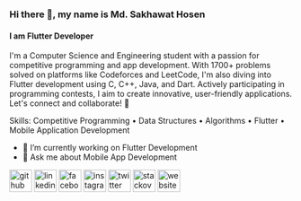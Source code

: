 ### Hi there 👋, my name is Md. Sakhawat Hosen
#### I am Flutter Developer

I'm a Computer Science and Engineering student with a passion for competitive programming and app development. With 1700+ problems solved on platforms like Codeforces and LeetCode, I'm also diving into Flutter development using C, C++, Java, and Dart. Actively participating in programming contests, I aim to create innovative, user-friendly applications. Let's connect and collaborate! 🚀

Skills: Competitive Programming • Data Structures • Algorithms • Flutter • Mobile Application Development

- 🔭 I’m currently working on Flutter Development 
- 💬 Ask me about Mobile App Development 


[<img src='https://cdn.jsdelivr.net/npm/simple-icons@3.0.1/icons/github.svg' alt='github' height='40'>](https://github.com/ShRudra88)  [<img src='https://cdn.jsdelivr.net/npm/simple-icons@3.0.1/icons/linkedin.svg' alt='linkedin' height='40'>](https://www.linkedin.com/in/shr88//)  [<img src='https://cdn.jsdelivr.net/npm/simple-icons@3.0.1/icons/facebook.svg' alt='facebook' height='40'>](https://www.facebook.com/s.h.rudra88)  [<img src='https://cdn.jsdelivr.net/npm/simple-icons@3.0.1/icons/instagram.svg' alt='instagram' height='40'>](https://www.instagram.com/s.h.rudra88//)  [<img src='https://cdn.jsdelivr.net/npm/simple-icons@3.0.1/icons/twitter.svg' alt='twitter' height='40'>](https://twitter.com/HRudra88)  [<img src='https://cdn.jsdelivr.net/npm/simple-icons@3.0.1/icons/stackoverflow.svg' alt='stackoverflow' height='40'>](https://stackoverflow.com/users/25552622/md-sakhawat-hosen)  [<img src='https://cdn.jsdelivr.net/npm/simple-icons@3.0.1/icons/icloud.svg' alt='website' height='40'>](https://www.stopstalk.com/user/profile/s_h_rudra88)  

